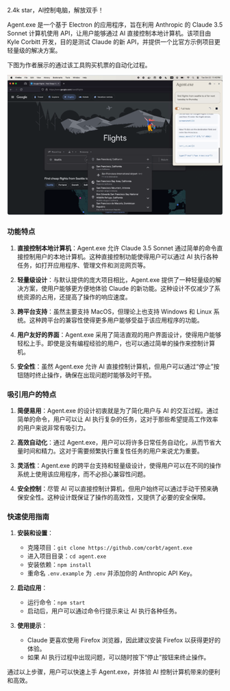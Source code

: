 2.4k star，AI控制电脑，解放双手！

Agent.exe 是一个基于 Electron 的应用程序，旨在利用 Anthropic 的 Claude 3.5 Sonnet 计算机使用 API，让用户能够通过 AI 直接控制本地计算机。该项目由 Kyle Corbitt 开发，目的是测试 Claude 的新 API，并提供一个比官方示例项目更轻量级的解决方案。

下图为作者展示的通过该工具购买机票的自动化过程。

![github.com/corbt/agent.exe](image.png)

### 功能特点

1. **直接控制本地计算机**：Agent.exe 允许 Claude 3.5 Sonnet 通过简单的命令直接控制用户的本地计算机。这种直接控制功能使得用户可以通过 AI 执行各种任务，如打开应用程序、管理文件和浏览网页等。

2. **轻量级设计**：与默认提供的庞大项目相比，Agent.exe 提供了一种轻量级的解决方案，使用户能够更方便地体验 Claude 的新功能。这种设计不仅减少了系统资源的占用，还提高了操作的响应速度。

3. **跨平台支持**：虽然主要支持 MacOS，但理论上也支持 Windows 和 Linux 系统。这种跨平台的兼容性使得更多用户能够受益于该应用程序的功能。

4. **用户友好的界面**：Agent.exe 采用了简洁直观的用户界面设计，使得用户能够轻松上手。即使是没有编程经验的用户，也可以通过简单的操作来控制计算机。

5. **安全性**：虽然 Agent.exe 允许 AI 直接控制计算机，但用户可以通过“停止”按钮随时终止操作，确保在出现问题时能够及时干预。

### 吸引用户的特点

1. **简便易用**：Agent.exe 的设计初衷就是为了简化用户与 AI 的交互过程。通过简单的命令，用户可以让 AI 执行复杂的任务，这对于那些希望提高工作效率的用户来说非常有吸引力。

2. **高效自动化**：通过 Agent.exe，用户可以将许多日常任务自动化，从而节省大量时间和精力。这对于需要频繁执行重复性任务的用户来说尤为重要。

3. **灵活性**：Agent.exe 的跨平台支持和轻量级设计，使得用户可以在不同的操作系统上使用该应用程序，而不必担心兼容性问题。

4. **安全控制**：尽管 AI 可以直接控制计算机，但用户始终可以通过手动干预来确保安全性。这种设计既保证了操作的高效性，又提供了必要的安全保障。

### 快速使用指南

1. **安装和设置**：
   - 克隆项目：`git clone https://github.com/corbt/agent.exe`
   - 进入项目目录：`cd agent.exe`
   - 安装依赖：`npm install`
   - 重命名 `.env.example` 为 `.env` 并添加你的 Anthropic API Key。

2. **启动应用**：
   - 运行命令：`npm start`
   - 启动后，用户可以通过命令行提示来让 AI 执行各种任务。

3. **使用提示**：
   - Claude 更喜欢使用 Firefox 浏览器，因此建议安装 Firefox 以获得更好的体验。
   - 如果 AI 执行过程中出现问题，可以随时按下“停止”按钮来终止操作。

通过以上步骤，用户可以快速上手 Agent.exe，并体验 AI 控制计算机带来的便利和高效。

